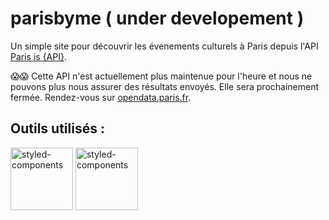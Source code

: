 # parisbyme ( under developement )
Un simple site pour découvrir les évenements culturels à Paris depuis l'API [Paris is {API}](https://api.paris.fr/).

😱😱 
Cette API n'est actuellement plus maintenue pour l'heure et nous ne pouvons plus nous assurer des résultats envoyés. Elle sera prochainement fermée. 
Rendez-vous sur [opendata.paris.fr](https://opendata.paris.fr/page/home/).

## Outils utilisés :

<div><img alt="styled-components" src="https://upload.wikimedia.org/wikipedia/commons/thumb/a/a7/React-icon.svg/100px-React-icon.svg.png" height="100px"/>
<img alt="styled-components" src="https://raw.githubusercontent.com/styled-components/brand/master/styled-components.png" height="100px"/></div>
    


